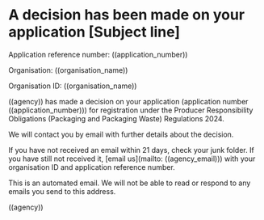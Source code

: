 
# A decision has been made on your application [Subject line]

 
Application reference number: ((application_number))

Organisation: ((organisation_name))

Organisation ID: ((organisation_name))

((agency)) has made a decision on your application (application number ((application_number))) for registration under the Producer Responsibility Obligations (Packaging and Packaging Waste) Regulations 2024.

We will contact you by email with further details about the decision.

If you have not received an email within 21 days, check your junk folder. If you have still not received it, [email us](mailto: ((agency_email))) with your organisation ID and application reference number.

This is an automated email. We will not be able to read or respond to any emails you send to this address.

((agency))